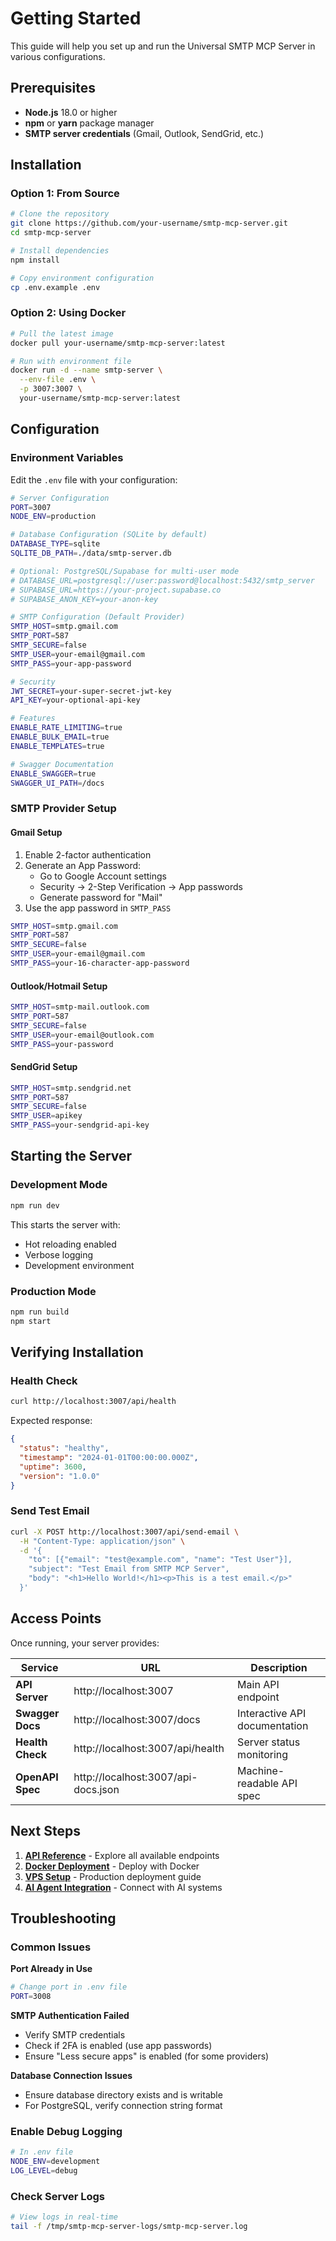 # Getting Started

This guide will help you set up and run the Universal SMTP MCP Server in various configurations.

## Prerequisites

- **Node.js** 18.0 or higher
- **npm** or **yarn** package manager
- **SMTP server credentials** (Gmail, Outlook, SendGrid, etc.)

## Installation

### Option 1: From Source

```bash
# Clone the repository
git clone https://github.com/your-username/smtp-mcp-server.git
cd smtp-mcp-server

# Install dependencies
npm install

# Copy environment configuration
cp .env.example .env
```

### Option 2: Using Docker

```bash
# Pull the latest image
docker pull your-username/smtp-mcp-server:latest

# Run with environment file
docker run -d --name smtp-server \
  --env-file .env \
  -p 3007:3007 \
  your-username/smtp-mcp-server:latest
```

## Configuration

### Environment Variables

Edit the `.env` file with your configuration:

```bash
# Server Configuration
PORT=3007
NODE_ENV=production

# Database Configuration (SQLite by default)
DATABASE_TYPE=sqlite
SQLITE_DB_PATH=./data/smtp-server.db

# Optional: PostgreSQL/Supabase for multi-user mode
# DATABASE_URL=postgresql://user:password@localhost:5432/smtp_server
# SUPABASE_URL=https://your-project.supabase.co
# SUPABASE_ANON_KEY=your-anon-key

# SMTP Configuration (Default Provider)
SMTP_HOST=smtp.gmail.com
SMTP_PORT=587
SMTP_SECURE=false
SMTP_USER=your-email@gmail.com
SMTP_PASS=your-app-password

# Security
JWT_SECRET=your-super-secret-jwt-key
API_KEY=your-optional-api-key

# Features
ENABLE_RATE_LIMITING=true
ENABLE_BULK_EMAIL=true
ENABLE_TEMPLATES=true

# Swagger Documentation
ENABLE_SWAGGER=true
SWAGGER_UI_PATH=/docs
```

### SMTP Provider Setup

#### Gmail Setup

1. Enable 2-factor authentication
2. Generate an App Password:
   - Go to Google Account settings
   - Security → 2-Step Verification → App passwords
   - Generate password for "Mail"
3. Use the app password in `SMTP_PASS`

```bash
SMTP_HOST=smtp.gmail.com
SMTP_PORT=587
SMTP_SECURE=false
SMTP_USER=your-email@gmail.com
SMTP_PASS=your-16-character-app-password
```

#### Outlook/Hotmail Setup

```bash
SMTP_HOST=smtp-mail.outlook.com
SMTP_PORT=587
SMTP_SECURE=false
SMTP_USER=your-email@outlook.com
SMTP_PASS=your-password
```

#### SendGrid Setup

```bash
SMTP_HOST=smtp.sendgrid.net
SMTP_PORT=587
SMTP_SECURE=false
SMTP_USER=apikey
SMTP_PASS=your-sendgrid-api-key
```

## Starting the Server

### Development Mode

```bash
npm run dev
```

This starts the server with:
- Hot reloading enabled
- Verbose logging
- Development environment

### Production Mode

```bash
npm run build
npm start
```

## Verifying Installation

### Health Check

```bash
curl http://localhost:3007/api/health
```

Expected response:
```json
{
  "status": "healthy",
  "timestamp": "2024-01-01T00:00:00.000Z",
  "uptime": 3600,
  "version": "1.0.0"
}
```

### Send Test Email

```bash
curl -X POST http://localhost:3007/api/send-email \
  -H "Content-Type: application/json" \
  -d '{
    "to": [{"email": "test@example.com", "name": "Test User"}],
    "subject": "Test Email from SMTP MCP Server",
    "body": "<h1>Hello World!</h1><p>This is a test email.</p>"
  }'
```

## Access Points

Once running, your server provides:

| Service | URL | Description |
|---------|-----|-------------|
| **API Server** | http://localhost:3007 | Main API endpoint |
| **Swagger Docs** | http://localhost:3007/docs | Interactive API documentation |
| **Health Check** | http://localhost:3007/api/health | Server status monitoring |
| **OpenAPI Spec** | http://localhost:3007/api-docs.json | Machine-readable API spec |

## Next Steps

1. **[API Reference](http://localhost:3007/docs)** - Explore all available endpoints
2. **[Docker Deployment](./deployment/docker.md)** - Deploy with Docker
3. **[VPS Setup](./deployment/vps.md)** - Production deployment guide
4. **[AI Agent Integration](./integration/ai-agents.md)** - Connect with AI systems

## Troubleshooting

### Common Issues

**Port Already in Use**
```bash
# Change port in .env file
PORT=3008
```

**SMTP Authentication Failed**
- Verify SMTP credentials
- Check if 2FA is enabled (use app passwords)
- Ensure "Less secure apps" is enabled (for some providers)

**Database Connection Issues**
- Ensure database directory exists and is writable
- For PostgreSQL, verify connection string format

### Enable Debug Logging

```bash
# In .env file
NODE_ENV=development
LOG_LEVEL=debug
```

### Check Server Logs

```bash
# View logs in real-time
tail -f /tmp/smtp-mcp-server-logs/smtp-mcp-server.log
```
